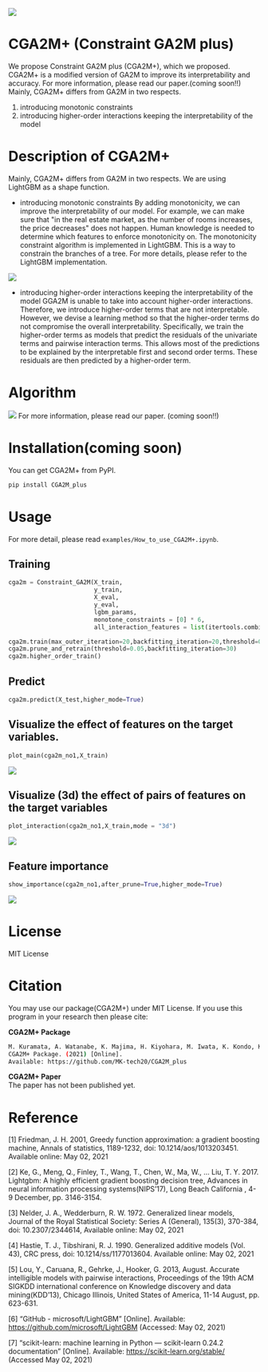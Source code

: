 ![](https://raw.githubusercontent.com/MK-tech20/CGA2M_plus/main/images/cga2m_plus%2B.png) 
# CGA2M+ (Constraint GA2M plus)
We propose Constraint GA2M plus (CGA2M+), which we proposed. CGA2M+ is a modified version of GA2M to improve its interpretability and accuracy.
For more information, please read our paper.(coming soon!!) 
Mainly, CGA2M+ differs from GA2M in two respects.
1. introducing monotonic constraints
2. introducing higher-order interactions keeping the interpretability of the model
# Description of CGA2M+
Mainly, CGA2M+ differs from GA2M in two respects. We are using LightGBM as a shape function.

- introducing monotonic constraints
By adding monotonicity, we can improve the interpretability of our model. For example, we can make sure that "in the real estate market, as the number of rooms increases, the price decreases" does not happen. Human knowledge is needed to determine which features to enforce monotonicity on. The monotonicity constraint algorithm is implemented in LightGBM. This is a way to constrain the branches of a tree. For more details, please refer to the LightGBM implementation.

![](https://raw.githubusercontent.com/MK-tech20/CGA2M_plus/main/images/constraint.png)   

- introducing higher-order interactions keeping the interpretability of the model
GGA2M is unable to take into account higher-order interactions. Therefore, we introduce higher-order terms that are not interpretable. However, we devise a learning method so that the higher-order terms do not compromise the overall interpretability. Specifically, we train the higher-order terms as models that predict the residuals of the univariate terms and pairwise interaction terms. This allows most of the predictions to be explained by the interpretable first and second order terms. These residuals are then predicted by a higher-order term.

# Algorithm  
![](https://raw.githubusercontent.com/MK-tech20/CGA2M_plus/main/images/algorithm.png)
For more information, please read our paper. (coming soon!!) 
# Installation(coming soon)
You can get CGA2M+ from PyPI.
```bash
pip install CGA2M_plus
```

# Usage
For more detail, please read `examples/How_to_use_CGA2M+.ipynb`.

## Training

```python
cga2m = Constraint_GA2M(X_train,
                        y_train,
                        X_eval,
                        y_eval,
                        lgbm_params,
                        monotone_constraints = [0] * 6,
                        all_interaction_features = list(itertools.combinations(range(X_test.shape[1]), 2)))

cga2m.train(max_outer_iteration=20,backfitting_iteration=20,threshold=0.05)
cga2m.prune_and_retrain(threshold=0.05,backfitting_iteration=30)
cga2m.higher_order_train()
```
## Predict
```python
cga2m.predict(X_test,higher_mode=True)
```

## Visualize the effect of features on the target variables.
```python
plot_main(cga2m_no1,X_train)
```
![](https://raw.githubusercontent.com/MK-tech20/CGA2M_plus/main/images/plot_main.png) 

## Visualize (3d) the effect of pairs of features on the target variables
```python
plot_interaction(cga2m_no1,X_train,mode = "3d")
```
![](https://raw.githubusercontent.com/MK-tech20/CGA2M_plus/main/images/plot_pairs.png) 
## Feature importance
```python
show_importance(cga2m_no1,after_prune=True,higher_mode=True)
```
![](https://raw.githubusercontent.com/MK-tech20/CGA2M_plus/main/images/feature_importance.png) 
# License
MIT License
# Citation
You may use our package(CGA2M+) under MIT License. 
If you use this program in your research then please cite:

**CGA2M+ Package**  
```bash
M. Kuramata, A. Watanabe, K. Majima, H. Kiyohara, M. Iwata, K. Kondo, K. Nakata, 
CGA2M+ Package. (2021) [Online].
Available: https://github.com/MK-tech20/CGA2M_plus
```

**CGA2M+ Paper**  
The paper has not been published yet. 

# Reference
[1] Friedman, J. H. 2001, Greedy function approximation: a gradient boosting machine, Annals of statistics, 1189-1232, doi: 10.1214/aos/1013203451. Available online: May 02, 2021

[2] Ke, G., Meng, Q., Finley, T., Wang, T., Chen, W., Ma, W., ... Liu, T. Y. 2017. Lightgbm: A highly efficient gradient boosting decision tree, Advances in neural information processing systems(NIPS’17), Long Beach California , 4-9 December, pp. 3146-3154.

[3] Nelder, J. A., Wedderburn, R. W. 1972. Generalized linear models, Journal of the Royal Statistical Society: Series A (General), 135(3), 370-384, doi: 10.2307/2344614, Available online: May 02, 2021

[4] Hastie, T. J., Tibshirani, R. J. 1990. Generalized additive models (Vol. 43), CRC press, doi: 10.1214/ss/1177013604. Available online: May 02, 2021

[5] Lou, Y., Caruana, R., Gehrke, J., Hooker, G. 2013, August. Accurate intelligible models with pairwise interactions, Proceedings of the 19th ACM SIGKDD international conference on Knowledge discovery and data mining(KDD’13), Chicago Illinois, United States of America, 11-14 August, pp. 623-631.

[6] “GitHub - microsoft/LightGBM” [Online]. Available: https://github.com/microsoft/LightGBM (Accessed: May 02, 2021)

[7] “scikit-learn: machine learning in Python — scikit-learn 0.24.2 documentation” [Online]. Available: https://scikit-learn.org/stable/ (Accessed May 02, 2021)
